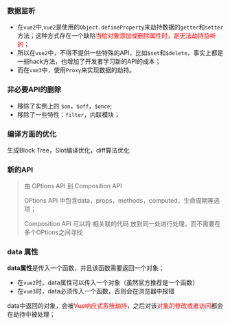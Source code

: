 ### 数据监听

- 在`vue2`中,`vue2`是使用的`Object.defineProperty`来劫持数据的`getter`和`setter`方法；这种方式存在一个缺陷<font color='#f00'>当给对象添加或删除属性时，是无法劫持监听的</font>；
- 所以在`vue2`中，不得不提供一些特殊的API，比如`$set`和`$delete`，事实上都是一些hack方法，也增加了开发者学习新的API的成本；
- 而在`vue3`中，使用`Proxy`来实现数据的劫持。

### 非必要API的删除

- 移除了实例上的 `$on`，`$off`，`$once`;
- 移除了一些特性：`filter`，内联模块；

### 编译方面的优化

生成Block Tree，Slot编译优化，diff算法优化

### 新的API

> 由 OPtions API 到 Composition API
>
> OPtions API 中包含data，props，methods，computed，生命周期等选项；
>
> Composition API 可以将 相关联的代码 放到同一处进行处理，而不需要在多个OPtions之间寻找

### data 属性

**data属性**是传入一个函数，并且该函数需要返回一个对象；

- 在`vue2`时，data属性可以传入一个对象（虽然官方推荐是一个函数）
- 在`vue3`时，data必须传入一个函数，否则会在浏览器中报错

data中返回的对象，会被<font color='#f00'>Vue响应式系统劫持</font>，之后对该<font color='#f00'>对象的修改或者访问</font>都会在劫持中被处理；

